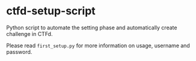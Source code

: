 # ctfd-setup-script

Python script to automate the setting phase and automatically create challenge in CTFd.

Please read `first_setup.py` for more information on usage, username and password.